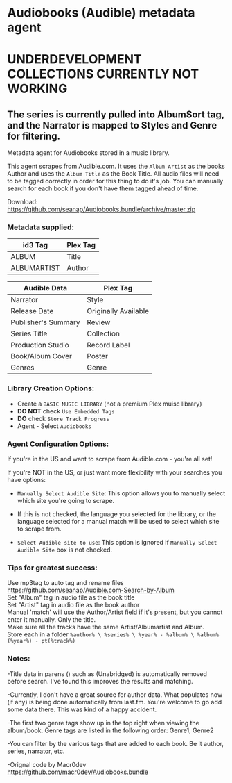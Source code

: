 # Audiobooks (Audible) metadata agent

# UNDERDEVELOPMENT COLLECTIONS CURRENTLY NOT WORKING
## The series is currently pulled into AlbumSort tag, and the Narrator is mapped to Styles and Genre for filtering.

Metadata agent for Audiobooks stored in a music library.

This agent scrapes from Audible.com. It uses the `Album Artist` as the books Author and uses the `Album Title` as the Book Title. All audio files will need to be tagged correctly in order for this thing to do it's job. You can manually search for each book if you don't have them tagged ahead of time.

Download: https://github.com/seanap/Audiobooks.bundle/archive/master.zip


### Metadata supplied:

| id3 Tag       | Plex Tag|
| ------------- | ---------------- |
| ALBUM         | Title            |
| ALBUMARTIST   | Author           |

| Audible Data  | Plex Tag|
| ------------- | ---------------- |
| Narrator      | Style         |
| Release Date  | Originally Available |
| Publisher's Summary | Review     |
| Series Title  | Collection           |
| Production Studio | Record Label |
| Book/Album Cover | Poster        |
| Genres        | Genre |



### Library Creation Options:

- Create a `BASIC MUSIC LIBRARY` (not a premium Plex muisc library)
- **DO NOT** check `Use Embedded Tags`
- **DO** check `Store Track Progress`
- Agent - Select `Audiobooks`


### Agent Configuration Options:

If you're in the US and want to scrape from Audible.com - you're all set!

If you're NOT in the US, or just want more flexibility with your searches you have options:

- `Manually Select Audible Site`: This option allows you to manually select which site you're going to scrape.  
- If this is not checked, the language you selected for the library, or the language selected for a manual match will be used to select which site to scrape from.  

- `Select Audible site to use`: This option is ignored if `Manually Select Audible Site` box is not checked.  

### Tips for greatest success:

Use mp3tag to auto tag and rename files https://github.com/seanap/Audible.com-Search-by-Album  
Set "Album" tag in audio file as the book title  
Set "Artist" tag in audio file as the book author    
Manual 'match' will use the Author/Artist field if it's present, but you cannot enter it manually.  Only the title.  
Make sure all the tracks have the same Artist/Albumartist and Album.  
Store each in a folder ``%author% \ %series% \ %year% - %album% \ %album% (%year%) - pt(%track%)``

### Notes:

-Title data in parens ()  such as (Unabridged) is automatically removed before search.  I've found this improves the results and matching.

-Currently, I don't have a great source for author data. What populates now (if any) is being done automatically from last.fm. You're welcome to go add some data there. This was kind of a happy accident.

-The first two genre tags show up in the top right when viewing the album/book.  Genre tags are listed in the following order: Genre1, Genre2

-You can filter by the various tags that are added to each book. Be it author, series, narrator, etc.

-Orignal code by Macr0dev https://github.com/macr0dev/Audiobooks.bundle
